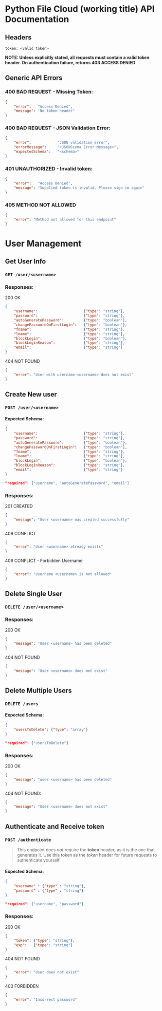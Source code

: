 # Python File Cloud (working title) API Documentation

## Headers
```token: <valid token>```

**NOTE: Unless explicitly stated, all requests must contain a valid token header. On authentication failure, returns 403 ACCESS DENIED**

## Generic API Errors
### 400 BAD REQUEST - Missing Token: 
```json
{
    "error":   "Access Denied",
    "message": "No token header"
}
```
### 400 BAD REQUEST - JSON Validation Error: 
```json
{
    "error":            "JSON validation error",
    "errorMessage":     "<JSONScema Error Message>",
    "expectedSchema":   "<schema>"
}
```

### 401 UNAUTHORIZED - Invalid token:
```json
{
    "error":   "Access Denied",
    "message": "Supplied token is invalid. Please sign in again"
}
```

### 405 METHOD NOT ALLOWED
```json
{
    "error": "Method not allowed for this endpoint"
}
```

# User Management
## Get User Info
### ```GET /user/<username>```

### Responses:
200 OK
```json
{
    "username":                     {"type": "string"},
    "password":                     {"type": "string"},
    "autoGeneratePassword":         {"type": "boolean"},
    "changePasswordOnFirstLogin":   {"type": "boolean"},
    "fname":                        {"type": "string"},
    "lname":                        {"type": "string"},
    "blockLogin":                   {"type": "boolean"},
    "blockLoginReason":             {"type": "string"},
    "email":                        {"type": "string"}
}
```

404 NOT FOUND
```json
{
    "error": "User with username <username> does not exist"
}
```


## Create New user
### ```POST /user/<username>```
#### Expected Schema:
```json
{
    "username":                     {"type": "string"},
    "password":                     {"type": "string"},
    "autoGeneratePassword":         {"type": "boolean"},
    "changePasswordOnFirstLogin":   {"type": "boolean"},
    "fname":                        {"type": "string"},
    "lname":                        {"type": "string"},
    "blockLogin":                   {"type": "boolean"},
    "blockLoginReason":             {"type": "string"},
    "email":                        {"type": "string"}
}

"required": ["username", "autoGeneratePassword", "email"]
```
### Responses:
201 CREATED
```json
{
    "message": "User <username> was created successfully"
}
```
409 CONFLICT
```json
{
    "error": "User <username> already exists"
}
```
409 CONFLICT - Forbidden Username
```json
{
    "error": "Username <username> is not allowed"
}
```

## Delete Single User
### ```DELETE /user/<username>```
### Responses:
200 OK
```json
{
    "message": "User <username> has been deleted"
}
```
404 NOT FOUND
```json
{
    "message": "User <username> does not exist"
}
```

## Delete Multiple Users
### ```DELETE /users```
#### Expected Schema:
```json
{
    "usersToDelete": {"type": "array"}
}

"required": ["usersToDelete"]
```
### Responses:
200 OK
```json
{
    "message": "user <username> has been deleted"
}
```
404 NOT FOUND:
```json
{
    "message": "User <username> does not exist"
}
```

## Authenticate and Receive token
### ```POST /authenticate```
> This endpoint does *not* require the **token** header, as it is the one that generates it. Use this token as the *token* header for future requests to authenticate yourself
#### Expected Schema:
```json
{
    "username" : {"type" : "string"},
    "password" : {"type" : "string"}
}

"required": ["username", "password"]
```

### Responses:
200 OK
```json
{
    "token": {"type": "string"},
    "exp":   {"type": "string"}
}
```
404 NOT FOUND
```json
{
    "error": "User does not exist"
}
```
403 FORBIDDEN
```json
{
    "error": "Incorrect password"
}
```

